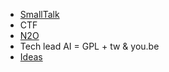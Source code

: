 * [SmallTalk](https://github.com/streamcode9/Smalltalk)
* CTF
* [N2O](https://github.com/streamcode9/sample)
* Tech lead AI = GPL + tw & you.be
* [Ideas](https://github.com/streamcode9/os/blob/main/README.md)
